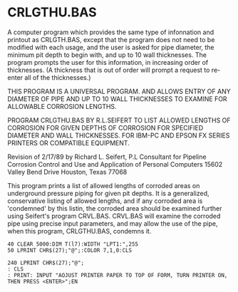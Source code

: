 # CRLGTHU.BAS

A computer program which provides the same type of infonnation and printout as CRLGTH.BAS,
except that the program does not need to be modified with each usage, and the user is asked for pipe diameter,
the minimum pit depth to begin with, and up to 10 wall thicknesses.
The program prompts the user for this information, in increasing order of thicknesses.
(A thickness that is out of order will prompt a request to re-enter all of the thicknesses.)

THIS PROGRAM IS A UNIVERSAL PROGRAM. AND ALLOWS ENTRY OF ANY DIAMETER OF PIPE AND UP TO 10 WALL THICKNESSES TO EXAMINE FOR ALLOWABLE CORROSION LENGTHS.

PROGRAM CRLGTHU.BAS BY R.L.SEIFERT TO LIST ALLOWED LENGTHS OF CORROSION FOR GIVEN DEPTHS OF CORROSION FOR SPECIFIED DIAMETER AND WALL THICKNESSES.
FOR IBM-PC AND EPSON FX SERIES PRINTERS OR COMPATIBLE EQUIPMENT. 

Revision of 2/17/89 by Richard L. Seifert, P.L Consultant for Pipeline Corrosion Control and Use and Application of Personal Computers
15602 Valley Bend Drive Houston, Texas 77068

This program prints a list of allowed lengths of corroded areas on underground pressure piping for given pit depths.
It is a generalized, conservative listing of allowed lengths, and if any corroded area is 'condemned' by this listin,
the corroded area should be examined further using Seifert's program CRVL.BAS.
CRVL.BAS will examine the corroded pipe using precise input parameters, and may allow the use of the pipe,
when this program, CRLGTHU.BAS, condemns it.

```BASIC
40 CLEAR 5000:DIM T(l7):WIDTH "LPT1:",255
50 LPRINT CHR$(27);"@";:COLOR 7,1,0:CLS

240 LPRINT CHR$(27);"@";
: CLS
: PRINT: INPUT "AOJUST PRINTER PAPER TO TOP OF FORM, TURN PRINTER ON, THEN PRESS <ENTER>";EN
```
